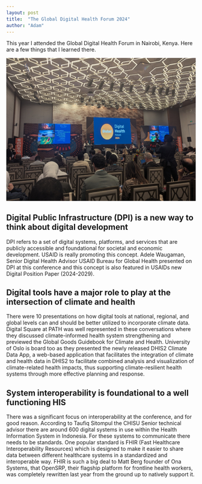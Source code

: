 ```yaml
---
layout: post
title:  "The Global Digital Health Forum 2024"
author: "Adam"
---
```



This year I attended the Global Digital Health Forum in Nairobi, Kenya. Here are a few things that I learned there.

![Data Utilization Workshop](../assets/gdhf.jpg "GDHF conference goers")

## Digital Public Infrastructure (DPI) is a new way to think about digital development
DPI refers to a set of digital systems, platforms, and services that are publicly accessible and foundational for societal and economic development. USAID is really promoting this concept.  Adele Waugaman, Senior Digital Health Advisor USAID Bureau for Global Health presented on DPI at this conference and this concept is also  featured in  USAIDs new Digital Position Paper (2024-2029). 

## Digital tools have a major role to play at the intersection of climate and health
There were 10 presentations on how digital tools at national, regional, and global levels can and should be better utilized to incorporate climate data. Digital Square at PATH was well represented in these conversations where they discussed  climate-informed health system strengthening and previewed the Global Goods Guidebook for Climate and Health. University of Oslo is board too as they presented the newly released DHIS2 Climate Data App, a web-based application that facilitates the integration of climate and health data in DHIS2 to facilitate combined analysis and visualization of climate-related health impacts, thus supporting climate-resilient health systems through more effective planning and response.

## System interoperability is foundational to a well functioning HIS
There was a significant focus on interoperability at the conference, and for good reason.  According to Taufiq Sitompul the CHISU Senior technical advisor there are around 600 digital systems in use within the Health Information System in Indonesia. For these systems to communicate there needs to be standards. One popular standard is FHIR (Fast Healthcare Interoperability Resources)  which  is designed to make it easier to share data between different healthcare systems in a standardized and interoperable way. FHIR is such a big deal to Matt Berg founder of Ona Systems, that OpenSRP, their flagship platform for frontline health workers, was completely rewritten last year from the ground up to natively support it.
